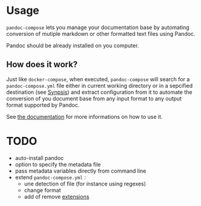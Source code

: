# Usage

`pandoc-compose` lets you manage your documentation base by automating
conversion of mutiple markdown or other formatted text files using Pandoc.

Pandoc should be already installed on you computer.

## How does it work?

Just like `docker-compose`, when executed, `pandoc-compose` will search for a
`pandoc-compose.yml` file either in current working directory or in a sepcified
destination (see [Synpsis](#synpsis)) and extract configuration from it to
automate the conversion of you document base from any input format to any output
format supported by Pandoc.

See [the documentation](./DOCUMENTATION.md) for more informations on how to use
it.

# TODO

* auto-install pandoc
* option to specify the metadata file
* pass metadata variables directly from command line
* extend `pandoc-compose.yml` :
  * une detection of file (for instance using regexes)
  * change format
  * add of remove [extensions](https://pandoc.org/MANUAL.html#extensions)
